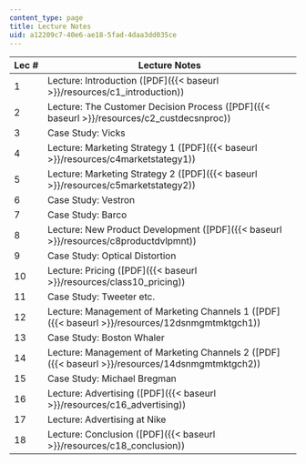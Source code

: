 ```yaml
---
content_type: page
title: Lecture Notes
uid: a12209c7-40e6-ae18-5fad-4daa3dd035ce
---
```


| Lec # | Lecture Notes |
| --- | --- |
| 1 | Lecture: Introduction ([PDF]({{< baseurl >}}/resources/c1_introduction)) |
| 2 | Lecture: The Customer Decision Process ([PDF]({{< baseurl >}}/resources/c2_custdecsnproc)) |
| 3 | Case Study: Vicks |
| 4 | Lecture: Marketing Strategy 1 ([PDF]({{< baseurl >}}/resources/c4marketstategy1)) |
| 5 | Lecture: Marketing Strategy 2 ([PDF]({{< baseurl >}}/resources/c5marketstategy2)) |
| 6 | Case Study: Vestron |
| 7 | Case Study: Barco |
| 8 | Lecture: New Product Development ([PDF]({{< baseurl >}}/resources/c8productdvlpmnt)) |
| 9 | Case Study: Optical Distortion |
| 10 | Lecture: Pricing ([PDF]({{< baseurl >}}/resources/class10_pricing)) |
| 11 | Case Study: Tweeter etc. |
| 12 | Lecture: Management of Marketing Channels 1 ([PDF]({{< baseurl >}}/resources/12dsnmgmtmktgch1)) |
| 13 | Case Study: Boston Whaler |
| 14 | Lecture: Management of Marketing Channels 2 ([PDF]({{< baseurl >}}/resources/14dsnmgmtmktgch2)) |
| 15 | Case Study: Michael Bregman |
| 16 | Lecture: Advertising ([PDF]({{< baseurl >}}/resources/c16_advertising)) |
| 17 | Lecture: Advertising at Nike |
| 18 | Lecture: Conclusion ([PDF]({{< baseurl >}}/resources/c18_conclusion))